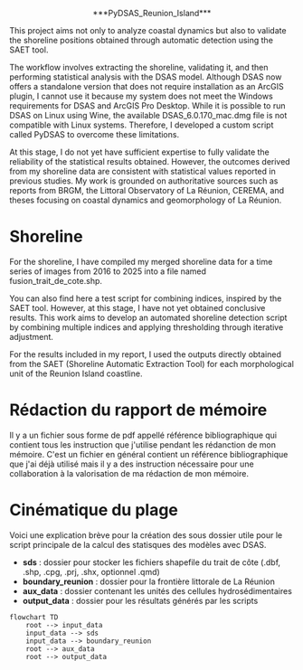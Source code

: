 <p align="center">***PyDSAS_Reunion_Island***</p>


This project aims not only to analyze coastal dynamics but also to validate the shoreline positions obtained through automatic detection using the SAET tool.

The workflow involves extracting the shoreline, validating it, and then performing statistical analysis with the DSAS model. Although DSAS now offers a standalone version that does not require installation as an ArcGIS plugin, I cannot use it because my system does not meet the Windows requirements for DSAS and ArcGIS Pro Desktop. While it is possible to run DSAS on Linux using Wine, the available DSAS_6.0.170_mac.dmg file is not compatible with Linux systems. Therefore, I developed a custom script called PyDSAS to overcome these limitations.

At this stage, I do not yet have sufficient expertise to fully validate the reliability of the statistical results obtained. However, the outcomes derived from my shoreline data are consistent with statistical values reported in previous studies. My work is grounded on authoritative sources such as reports from BRGM, the Littoral Observatory of La Réunion, CEREMA, and theses focusing on coastal dynamics and geomorphology of La Réunion.

# Shoreline

For the shoreline, I have compiled my merged shoreline data for a time series of images from 2016 to 2025 into a file named fusion_trait_de_cote.shp.

You can also find here a test script for combining indices, inspired by the SAET tool. However, at this stage, I have not yet obtained conclusive results. This work aims to develop an automated shoreline detection script by combining multiple indices and applying thresholding through iterative adjustment.

For the results included in my report, I used the outputs directly obtained from the SAET (Shoreline Automatic Extraction Tool) for each morphological unit of the Reunion Island coastline.

# Rédaction du rapport de mémoire

Il y a un fichier sous forme de pdf appellé référence bibliographique qui contient tous les instruction que j'utilise pendant les rédanction de mon mémoire. C'est un fichier en général contient un référence bibliographique que j'ai déjà utilisé mais il y a des instruction nécessaire pour une collaboration à la valorisation de ma rédaction de mon mémoire. 

# Cinématique du plage

Voici une explication brève pour la création des sous dossier utile pour le script principale de la calcul des statisques des modèles avec DSAS.

- **sds** : dossier pour stocker les fichiers shapefile du trait de côte (.dbf, .shp, .cpg, .prj, .shx, optionnel .qmd)  
- **boundary_reunion** : dossier pour la frontière littorale de La Réunion  
- **aux_data** : dossier contenant les unités des cellules hydrosédimentaires  
- **output_data** : dossier pour les résultats générés par les scripts  

```mermaid
flowchart TD
    root --> input_data
    input_data --> sds
    input_data --> boundary_reunion
    root --> aux_data
    root --> output_data
